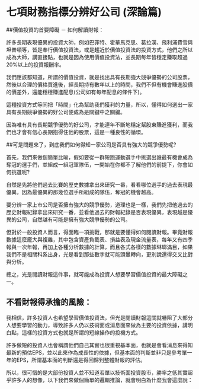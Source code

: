 # 七項財務指標分辨好公司 (深論篇)


##價值投資的首要障礙 － 如何解讀財報：

 

許多長期表現優異的投資大師，例如巴菲特、霍華馬克思、葛拉漢、飛利浦費雪與坦普頓等，皆是奉行價值投資法，或是趨近於價值投資法的投資方式，他們之所以成為大師，講直接點，也就是因為使用價值投資法，並長期每年皆穩定賺取超過20%以上的投資報酬率。

 

我們應該都知道，所謂的價值投資，就是找出具有長期強大競爭優勢的公司股票，然後以合理的價格買進後，經長期持有數年以上的時間，我們不但有機會賺進股價的價差外，還能穩穩賺進配息(公司如有每年配息的條件下)。

 

這種投資方式等同把「時間」化為幫助我們獲利的力量，所以，懂得如何選出一家具有長期競爭優勢的好公司便成為是關鍵中之關鍵。

 

因為唯有具有長期競爭優勢的好公司，才能連年不斷地穩定幫股東賺進獲利，而我們也才會有信心長期抱得住他的股票，這是一種良性的循環。

 

##可是問題來了，到底我們如何得知一家公司是否具有強大的競爭優勢呢?


首先，我們來做個簡單比喻，假如要從一群短跑運動選手中挑選出誰最有機會成為奪冠的選手們，並組成一組冠軍隊伍，一開始在你都不了解他們的前提下，你會如何挑選呢?

 

自然是先將他們過去比賽的歷史數據拿出來研究一番，看看哪位選手的過去表現最優異，因為最優異的那幾位選手所組成的隊伍，奪冠的機會越高。


要分辨一家上市公司是否擁有強大的競爭優勢，道理也是一樣，我們先把他過去的歷史財報紀錄拿出來研究一番，並看他過去的財報紀錄是否表現優異，表現越是優異的公司，自然越有可能是擁有強大競爭優勢的公司。

 

但對於一般投資人而言，得面臨一項挑戰，那就是要懂得如何閱讀財報。畢竟財報數據這麼龐大與複雜，其中包含資產負載表、損益表及現金流量表，每年又有四季報與一次年報，再加上各種分析數據的計算，而且各式各樣的數據琳瑯滿目，如果我們不是相關科系出身，光是看到那些數字就可能頭暈轉向，更別說還得交叉比對與分析。

 

總之，光是閱讀財報這件事，就可能成為投資人想要學習價值投資的最大障礙之一。

## 不看財報得承擔的風險：

我相信，許多投資人也希望學習價值投資法，但光是閱讀財報這關就嚇阻了大部分人想要學習的動力，導致許多人仍以技術面或消息面來做為主要的投資依據，講明白點，這樣的投資方式也就是所謂的短線操作的投機方式。

 

許多做短的投資人也會稱謂他們自己其實也很重視基本面，也就是會看消息來得知最新的預估EPS，並以此來作為成長性的依據，但基本面的判斷並非只是參考單一年的EPS，所謂基本面的判斷還是得回歸到整體財報的評估。

 

所以，很可惜的是大部份投資人並不知道若單以技術面投資股市，勝率之低其實超乎許多人的想像，以下我們來做個簡單的邏輯推論，就會明白為什麼我會這麼說：



